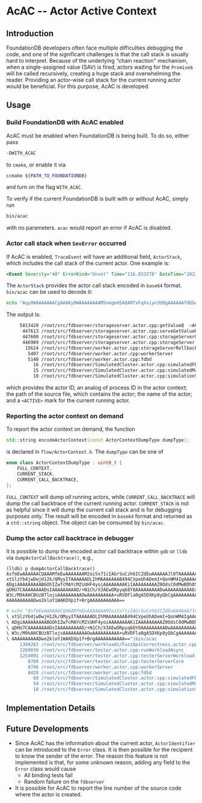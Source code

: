 # AcAC -- Actor Active Context

## Introduction

FoundationDB developers often face multiple difficulties debugging the code, and one of the significant challenges is that the call stack is usually hard to interpret. Because of the underlying "chain reaction" mechanism, when a single-assigned value (SAV) is fired,  actors waiting for the `Promise`s will be called recursively, creating a huge stack and overwhelming the reader. Providing an actor-wise call stack for the current running actor would be beneficial. For this purpose, AcAC is developed.

## Usage

### Build FoundationDB with AcAC enabled

AcAC must be enabled when FoundationDB is being built. To do so, either pass

```bash
-DWITH_ACAC
```

to `cmake`, or enable it via

```bash
ccmake ${PATH_TO_FOUNDATIONDB}
```

and turn on the flag `WITH_ACAC`.

To verify if the current FoundationDB is built with or without AcAC, simply run

```bash
bin/acac
```

with no parameters. `acac` would report an error if AcAC is disabled.

### Actor call stack when `SevError` occurred

If AcAC is enabled, `TraceEvent` will have an additional field, `ActorStack`, which includes the call stack of the current actor. One example is:

```xml
<Event Severity="40" ErrorKind="Unset" Time="116.033278" DateTime="2023-09-19T23:13:34Z" Type="GetValueQ" Machine="[abcd::2:0:1:0]:1" ID="0000000000000000" ThreadID="8270072431916078549" Backtrace="addr2line -e fdbserver.debug -p -C -f -i 0x9030301 0x90994be 0x9099798 0x909672f 0x2eea755 0x59fd212 0x59d6b4f 0x59d69c0 0x5c119cf 0x5b0ac8e 0x5b0abb3 0x5b0b25f 0x5b0a808 0x2f325b3 0x2f2fc6d 0x8c86f1c 0x8c8678a 0x8c86310 0x8c84ec0 0x8c84d7d 0x8c832ba 0x8c82eaa 0x8c81aa2 0x8c8179a 0x8c8170b 0x8c8146a 0x8c8130b 0x8c812bb 0x8c80fcb 0x8c83b70 0x8c83b33 0x8c89032 0x8c80f3e 0x2f320a5 0x2f31470 0x8e85ba6 0x8e857c2 0x8e4e995 0x58ec230 0x7f78976c4555" ActorStack="Aqy0WAAAAAAACgAAAKy0WAAAAAAAAMSnmgeH5A8AM7xFqXxiyn3UBgAAAAAAfdQGAAAAAAAA\x0a33tAouRphQB0jvDCp9xVcNQGAAAAAABw1AYAAAAAAABrOYScWM6NACJ87BsiNawN0gYAAAAA\x0aAA3SBgAAAAAAAKX+hucu6gYAEcSkqfQdtgg9AAAAAAAACD0AAAAAAAAAdzyLHjsZVAAscBZA\x0a7qvuHxUAAAAAAAAfFQAAAAAAAABnQ52wLR0zAEOE5LCoMdQUFAAAAAAAABQUAAAAAAAAAP/4\x0a3UKH9fcATA5GnKrrxhAAAAAAAAAAEAAAAAAAAAAASoNbdz8z2QAcIFTMFOWiDwAAAAAAAAAP\x0aAAAAAAAAAAD65FUMWVrSADkNcqnzJBsKAAAAAAAAAAoAAAAAAAAAAPCjaSWhjVYAoNenV/4G\x0auAAAAAAAAAAA\x0a" LogGroup="default" Roles="CC,CD,CP,RV,SS,TL" />
```

The `ActorStack` provides the actor call stack encoded in `base64` format. `bin/acac`  can be used to decode it:

```bash
echo "Aqy0WAAAAAAACgAAAKy0WAAAAAAAAMSnmgeH5A8AM7xFqXxiyn3UBgAAAAAAfdQGAAAAAAAA\x0a33tAouRphQB0jvDCp9xVcNQGAAAAAABw1AYAAAAAAABrOYScWM6NACJ87BsiNawN0gYAAAAA\x0aAA3SBgAAAAAAAKX+hucu6gYAEcSkqfQdtgg9AAAAAAAACD0AAAAAAAAAdzyLHjsZVAAscBZA\x0a7qvuHxUAAAAAAAAfFQAAAAAAAABnQ52wLR0zAEOE5LCoMdQUFAAAAAAAABQUAAAAAAAAAP/4\x0a3UKH9fcATA5GnKrrxhAAAAAAAAAAEAAAAAAAAAAASoNbdz8z2QAcIFTMFOWiDwAAAAAAAAAP\x0aAAAAAAAAAAD65FUMWVrSADkNcqnzJBsKAAAAAAAAAAoAAAAAAAAAAPCjaSWhjVYAoNenV/4G\x0auAAAAAAAAAAA\x0a" | bin/acac
```

The output is:

```bash
     5813420 /root/src/fdbserver/storageserver.actor.cpp:getValueQ  <ACTIVE>
      447613 /root/src/fdbserver/storageserver.actor.cpp:serveGetValueRequests
      447600 /root/src/fdbserver/storageserver.actor.cpp:storageServerCore
      446989 /root/src/fdbserver/storageserver.actor.cpp:storageServer
       15624 /root/src/fdbserver/worker.actor.cpp:storageServerRollbackRebooter
        5407 /root/src/fdbserver/worker.actor.cpp:workerServer
        5140 /root/src/fdbserver/worker.actor.cpp:fdbd
          16 /root/src/fdbserver/SimulatedCluster.actor.cpp:simulatedFDBDRebooter
          15 /root/src/fdbserver/SimulatedCluster.actor.cpp:simulatedMachine
          10 /root/src/fdbserver/SimulatedCluster.actor.cpp:simulationSetupAndRun
```

which provides the actor ID, an analog of process ID in the actor context; the path of the source file, which contains the actor; the name of the actor; and a `<ACTIVE>` mark for the current running actor.

### Reporting the actor context on demand

To report the actor context on demand, the function

```c++
std::string encodeActorContext(const ActorContextDumpType dumpType);
```

is declared in `flow/ActorContext.h`. The `dumpType` can be one of

```c++ 
enum class ActorContextDumpType : uint8_t {
	FULL_CONTEXT,
	CURRENT_STACK,
	CURRENT_CALL_BACKTRACE,
};
```

`FULL_CONTEXT` will dump *all* running actors, while `CURRENT_CALL_BACKTRACE` will dump the call backtrace of the current running actor. `CURRENT_STACK` is not as helpful since it will dump the current call stack and is for debugging purposes only. The result will be encoded in `base64` format and returned as a `std::string` object. The object can be consumed by `bin/acac`.

### Dump the actor call backtrace in debugger

It is possible to dump the encoded actor call backtrace within `gdb` or `lldb` via `dumpActorCallBacktrace()`, e.g.,

```
(lldb) p dumpActorCallBacktrace()
AsfmEwAAAAAACQAAAMfmEwAAAAAAAM2oiSx71iIAGrSuCzh6ICZdEwAAAAAAJl0TAAAAAAAA
xtSlzYb4jwDwjH12k/QMyyITAAAAAADLIhMAAAAAAAB494CVpeUhADemI+QonWM4IgAAAAAA
ADgiAAAAAAAAABGOhIZwfcMAYcMZsUHF4yoiAAAAAAAAKiIAAAAAAAAAZ0OdsC0dMwBDhOSw
qDHU7CAAAAAAAADsIAAAAAAAAAD/+N1Ch/X3AEwORpyq68Y8AAAAAAAAADwAAAAAAAAAAEqD
W3c/M9kAHCBUzBTlojsAAAAAAAAAOwAAAAAAAAAA+uRVDFla0gA5DXKp8yQbCgAAAAAAAAAK
AAAAAAAAAADwo2kloY1WAKDXp1f+BrgAAAAAAAAAAA==
```

```bash
# echo "AsfmEwAAAAAACQAAAMfmEwAAAAAAAM2oiSx71iIAGrSuCzh6ICZdEwAAAAAAJl0TAAAAAAAA
\ xtSlzYb4jwDwjH12k/QMyyITAAAAAADLIhMAAAAAAAB494CVpeUhADemI+QonWM4IgAAAAAA
\ ADgiAAAAAAAAABGOhIZwfcMAYcMZsUHF4yoiAAAAAAAAKiIAAAAAAAAAZ0OdsC0dMwBDhOSw
\ qDHU7CAAAAAAAADsIAAAAAAAAAD/+N1Ch/X3AEwORpyq68Y8AAAAAAAAADwAAAAAAAAAAEqD
\ W3c/M9kAHCBUzBTlojsAAAAAAAAAOwAAAAAAAAAA+uRVDFla0gA5DXKp8yQbCgAAAAAAAAAK
\ AAAAAAAAAADwo2kloY1WAKDXp1f+BrgAAAAAAAAAAA=="|bin/acac
     1304263 /root/src/fdbserver/workloads/FuzzApiCorrectness.actor.cpp:loadAndRun  <ACTIVE>
     1269030 /root/src/fdbserver/tester.actor.cpp:runWorkloadAsync
     1254091 /root/src/fdbserver/tester.actor.cpp:testerServerWorkload
        8760 /root/src/fdbserver/tester.actor.cpp:testerServerCore
        8746 /root/src/fdbserver/worker.actor.cpp:workerServer
        8428 /root/src/fdbserver/worker.actor.cpp:fdbd
          60 /root/src/fdbserver/SimulatedCluster.actor.cpp:simulatedFDBDRebooter
          59 /root/src/fdbserver/SimulatedCluster.actor.cpp:simulatedMachine
          10 /root/src/fdbserver/SimulatedCluster.actor.cpp:simulationSetupAndRun
```

## Implementation Details

<TODO>

## Future Developments

* Since AcAC has the information about the current actor, `ActorIdentifier` can be introduced to the `Error` class. It is then possible for the recipient to know the sender of the error.
  The reason this feature is not implemented is that, for some unknown reason, adding any field to the `Error` class would cause
  * All binding tests fail
  * Random failure on the `fdbserver`
* It is possible for AcAC to report the line number of the source code where the actor is created.

